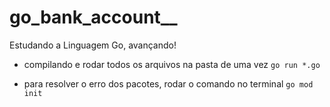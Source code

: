 # go_bank_account__
Estudando a Linguagem Go, avançando!

- compilando e rodar todos os arquivos na pasta de uma vez
`go run *.go`

- para resolver o erro dos pacotes, rodar o comando no terminal
`go mod init`